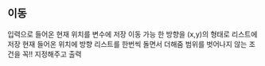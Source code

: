 ## 이동 

입력으로 들어온 현재 위치를 변수에 저장
이동 가능 한 방향을 (x,y)의 형태로 리스트에 저장
현재 들어온 위치에 방향 리스트를 한번씩 돌면서 더해줌 
범위를 벗어나지 않는 조건을 꼭!! 지정해주고 출력 
